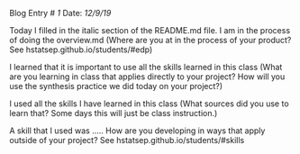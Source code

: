 Blog Entry # _1_						     Date: _12/9/19_


Today I filled in the italic section of the README.md file. I am in the process of doing the overview.md (Where are you at in the process of your product? See hstatsep.github.io/students/#edp)

I learned that it is important to use all the skills learned in this class  (What are you learning in class that applies directly to your project? How will you use the synthesis practice we did today on your project?)

I used all the skills I have learned in this class (What sources did you use to learn that? Some days this will just be class instruction.)

A skill that I used was ….. How are you developing in ways that apply outside of your project? See hstatsep.github.io/students/#skills